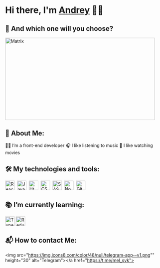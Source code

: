 <h1>Hi there, I'm <a href="https://amelin.movies.nomoredomains.club/" target="_blank">Andrey</a> ✌🏼</h1>

## 💊 And which one will you choose?

<img src="https://gifer.com/embed/1Dyk.gif" width=480 height=264.490 alt="Matrix"/>

## 👶 About Me:

👨‍💻 I’m a front-end developer 
🎧 I like listening to music 
🍿 I like watching movies

## 🛠 My technologies and tools:

<img src="https://img.icons8.com/color/48/null/react-native.png" height="30" alt="React"/>&nbsp;
<img src="https://img.icons8.com/color/48/null/javascript--v1.png" height="30" alt="JavaScript"/>&nbsp;
<img src="https://img.icons8.com/color/48/null/html-5--v1.png" height="30" alt="Html"/>&nbsp;
<img src="https://img.icons8.com/color/48/null/css3.png" height="30" alt="CSS"/>&nbsp;
<img src="https://img.icons8.com/color/48/null/sass.png" height="30" alt="SASS"/>&nbsp;
<img src="https://img.icons8.com/fluency/48/null/node-js.png" height="30" alt="NodeJS"/>&nbsp;
<img src="https://img.icons8.com/ios-filled/50/null/github.png" height="30" alt="GitHub"/>&nbsp;


## 📚 I’m currently learning:
<img src="https://img.icons8.com/fluency/48/null/typescript--v2.png" height="30" alt="TypeScript"/>
<img src="https://img.icons8.com/color/48/null/redux.png" height="30" alt="Redux"/>

## 📬 How to contact Me:

<img src="https://img.icons8.com/color/48/null/telegram-app--v1.png"" height="30" alt="Telegram"></a href="https://t.me/mel_svk"></a></img>
